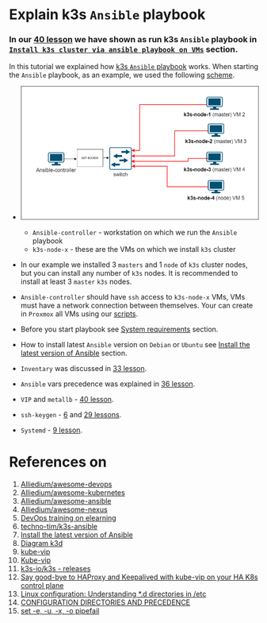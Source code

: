 # Explain k3s `Ansible` playbook

### In our [40 lesson](../40_setting_up_production_like_kubernetes_cluster_part_5_15_dec_2022#install-k3s-cluster-via-ansible-playbook-on-vms) we have shown as run k3s `Ansible` playbook in [`Install k3s cluster via ansible playbook on VMs`](../40_setting_up_production_like_kubernetes_cluster_part_5_15_dec_2022/README.md) section.

In this tutorial we explained how [k3s `Ansible` playbook](https://github.com/techno-tim/k3s-ansible) works. When starting the `Ansible` playbook, as an example, we used the following [scheme](./images/Scheme_1.png).

  - ![scheme](./images/Scheme_1.png)

      * `Ansible-controller`  - workstation on which we run the `Ansible` playbook
      * `k3s-node-x` - these are the VMs on which we install `k3s` cluster 
  
  * In our example we installed 3 `masters` and 1 `node` of `k3s` cluster nodes, but you can install any number of `k3s` nodes. It is recommended to install at least 3 `master` `k3s` nodes. 
  * `Ansible-controller` should have `ssh` access to `k3s-node-x` VMs, VMs must have a network connection between themselves. Your can create in `Proxmox` all VMs using our [scripts](https://github.com/Alliedium/awesome-linux-config).

  * Before you start playbook see [System requirements](https://github.com/techno-tim/k3s-ansible#-system-requirements) section.
  * How to install latest `Ansible` version on `Debian` or `Ubuntu` see [Install the latest version of Ansible](https://github.com/Alliedium/awesome-ansible#setting-up-config-machine) section.

  * `Inventary` was discussed in [33 lesson](../33_ansible_basic-concepts-simple-examples-part-1_24-nov-2022#ansible-basic-concepts-and-simple-examples-part-1).
  * `Ansible` vars precedence was explained in [36 lesson](../36_ansible_basic-concepts-simple-examples-part-3_06-dec-2022/README.md).
  * `VIP` and `metallb` - [40 lesson](../40_setting_up_production_like_kubernetes_cluster_part_5_15_dec_2022#7-show-how-metallb-loadbalancer-work).
  * `ssh-keygen` - [6](../06_proxmox_lvm_resize_disk_ssh_access_backups_25-aug-2022#using-ssh-agent) and [29 lessons](../29_kubernetes_setting_up_k3s_prod_like_configuring_opnsense_creating_k3s_nodes_part_2-10_nov_2022#3-on-your-workstation-in-terminal-generate-ssh-keys).
  * `Systemd` - [9 lesson](../09_proxmox_fstrim_cloudinit_ansible_lvm_08-sep-2022/README.md).

# References on #

1. [Alliedium/awesome-devops](https://github.com/Alliedium/awesome-devops)
2. [Alliedium/awesome-kubernetes](https://github.com/Alliedium/awesome-kubernetes/tree/main)
3. [Alliedium/awesome-ansible](https://github.com/Alliedium/awesome-ansible)
4. [Alliedium/awesome-nexus](https://github.com/Alliedium/awesome-nexus)
5. [DevOps training on elearning](https://elearning.alliedtesting.com/course/view.php?id=107)
6. [techno-tim/k3s-ansible](https://github.com/techno-tim/k3s-ansible)
7. [Install the latest version of Ansible](https://github.com/Alliedium/awesome-ansible)
8. [Diagram k3d](https://www.sokube.ch/post/k3s-k3d-k8s-a-new-perfect-match-for-dev-and-test)
9.  [kube-vip](https://kube-vip.io/)
10. [Kube-vip](https://www.youtube.com/watch?v=JvDjQLrAGSY)
11. [k3s-io/k3s - releases](https://github.com/k3s-io/k3s/releases)
12. [Say good-bye to HAProxy and Keepalived with kube-vip on your HA K8s control plane](https://inductor.medium.com/say-good-bye-to-haproxy-and-keepalived-with-kube-vip-on-your-ha-k8s-control-plane-bb7237eca9fc)
13. [Linux configuration: Understanding *.d directories in /etc](https://www.redhat.com/sysadmin/etc-configuration-directories)
14. [CONFIGURATION DIRECTORIES AND PRECEDENCE](https://man7.org/linux/man-pages/man5/sysctl.d.5.html)
15. [set -e, -u, -x, -o pipefail](https://gist.github.com/mohanpedala/1e2ff5661761d3abd0385e8223e16425)
